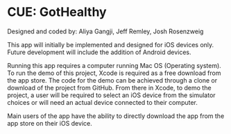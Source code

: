 # CUE: GotHealthy

Designed and coded by: Aliya Gangji, Jeff Remley, Josh Rosenzweig

This app will initially be implemented and designed for iOS devices only. Future development will include the addition of Android devices. 

Running this app requires a computer running Mac OS (Operating system). 
To run the demo of this project, Xcode is required as a free download from the app store. 
The code for the demo can be achieved through a clone or download of the project from GitHub.
From there in Xcode, to demo the project, a user will be required to select an iOS device from the simulator choices or will need an actual device connected to their computer. 

Main users of the app have the ability to directly download the app from the app store on their iOS device.
